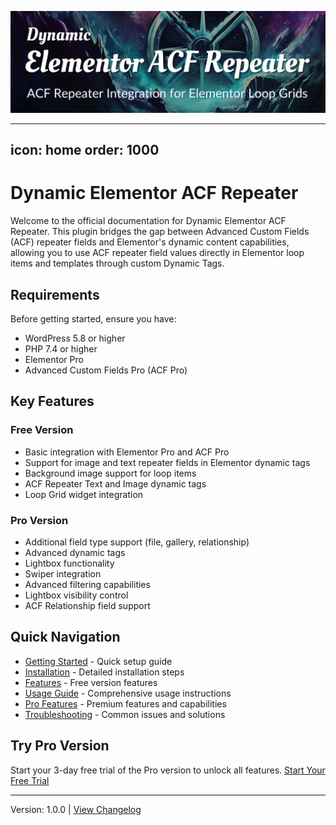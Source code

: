 ![](/images/home/banner-1544x500.png)

---
icon: home
order: 1000
---

# Dynamic Elementor ACF Repeater

Welcome to the official documentation for Dynamic Elementor ACF Repeater. This plugin bridges the gap between Advanced Custom Fields (ACF) repeater fields and Elementor's dynamic content capabilities, allowing you to use ACF repeater field values directly in Elementor loop items and templates through custom Dynamic Tags.

## Requirements

Before getting started, ensure you have:
- WordPress 5.8 or higher
- PHP 7.4 or higher
- Elementor Pro
- Advanced Custom Fields Pro (ACF Pro)

## Key Features

### Free Version
- Basic integration with Elementor Pro and ACF Pro
- Support for image and text repeater fields in Elementor dynamic tags
- Background image support for loop items
- ACF Repeater Text and Image dynamic tags
- Loop Grid widget integration

### Pro Version
- Additional field type support (file, gallery, relationship)
- Advanced dynamic tags
- Lightbox functionality
- Swiper integration
- Advanced filtering capabilities
- Lightbox visibility control
- ACF Relationship field support

## Quick Navigation

- [Getting Started](/getting-started) - Quick setup guide
- [Installation](/installation) - Detailed installation steps
- [Features](/features) - Free version features
- [Usage Guide](/usage-guide) - Comprehensive usage instructions
- [Pro Features](/pro-features) - Premium features and capabilities
- [Troubleshooting](/troubleshooting) - Common issues and solutions

## Try Pro Version

Start your 3-day free trial of the Pro version to unlock all features. [Start Your Free Trial](https://checkout.freemius.com/mode/dialog/plugin/16334/plan/27245/?trial=paid)

---

Version: 1.0.0 | [View Changelog](/changelog) 